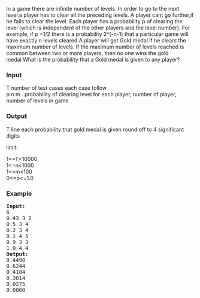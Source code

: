 <p>In a game there are infinite number of levels. In order to go to the next level,a player has to clear all the preceding levels. A player cant go further,if  he fails to clear the level. Each  player has a probability p of clearing the level (which is independent of the other players and the level number). For  example, if p =1/2 there is a probability 2^(-n-1) that a particular game will have exactly n levels cleared.A player will get Gold medal if he clears the maximum number of levels. If the maximum number of levels reached is common between two or more players, then no one wins the gold medal.What is the probability that  a Gold medal is given to any player?</p>
<h3>Input</h3>
<p>T number of test cases each case follow<br>p n m . probability of clearing level for each player, number of player, number of levels in game</p>
<h3>Output</h3>
<p>T line each probability that gold medal is given round off to 4 significant digits</p>
<p>limit:</p>
<p>1&lt;=T&lt;10000<br> 1&lt;=n&lt;1000<br> 1&lt;=m&lt;100<br> 0&lt;=p&lt;=1.0</p>
<h3>Example</h3>
<pre><strong>Input:</strong><br>6<br>0.43 3 2<br>0.5 3 4<br>0.2 3 4<br>0.1 4 5<br>0.9 3 3<br>1.0 4 4<br><strong>Output:</strong>
0.4490<br>0.6244<br>0.4184<br>0.3014<br>0.0275<br>0.0000</pre>